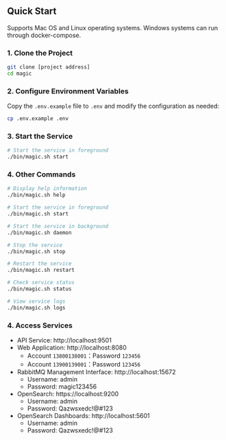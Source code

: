 ## Quick Start
Supports Mac OS and Linux operating systems. Windows systems can run through docker-compose.

### 1. Clone the Project
```bash
git clone [project address]
cd magic
```

### 2. Configure Environment Variables
Copy the `.env.example` file to `.env` and modify the configuration as needed:
```bash
cp .env.example .env
```

### 3. Start the Service

```bash
# Start the service in foreground
./bin/magic.sh start
```

### 4. Other Commands

```bash
# Display help information
./bin/magic.sh help

# Start the service in foreground
./bin/magic.sh start

# Start the service in background
./bin/magic.sh daemon

# Stop the service
./bin/magic.sh stop

# Restart the service
./bin/magic.sh restart

# Check service status
./bin/magic.sh status

# View service logs
./bin/magic.sh logs
```

### 4. Access Services
- API Service: http://localhost:9501
- Web Application: http://localhost:8080
  - Account `13800138001`：Password `123456`
  - Account `13900139001`：Password `123456`
- RabbitMQ Management Interface: http://localhost:15672
  - Username: admin
  - Password: magic123456
- OpenSearch: https://localhost:9200
  - Username: admin
  - Password: Qazwsxedc!@#123
- OpenSearch Dashboards: http://localhost:5601
  - Username: admin
  - Password: Qazwsxedc!@#123 